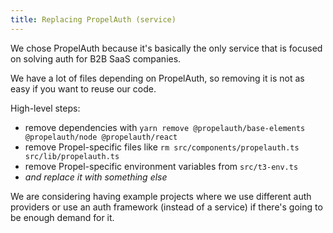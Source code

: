 ```yaml
---
title: Replacing PropelAuth (service)
---
```


We chose PropelAuth because it's basically the only service that is focused on solving auth for B2B SaaS companies.

We have a lot of files depending on PropelAuth, so removing it is not as easy if you want to reuse our code.

High-level steps:

- remove dependencies with `yarn remove @propelauth/base-elements @propelauth/node @propelauth/react`
- remove Propel-specific files like `rm src/components/propelauth.ts src/lib/propelauth.ts`
- remove Propel-specific environment variables from `src/t3-env.ts`
- _and replace it with something else_

We are considering having example projects where we use different auth providers or use an auth framework (instead of a service) if there's going to be enough demand for it.
